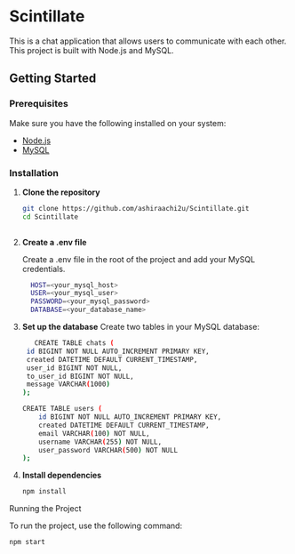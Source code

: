 # Scintillate

This is a chat application that allows users to communicate with each other. This project is built with Node.js and MySQL.

## Getting Started

### Prerequisites

Make sure you have the following installed on your system:

- [Node.js](https://nodejs.org/)
- [MySQL](https://www.mysql.com/)

### Installation

1. **Clone the repository**

   ```sh
   git clone https://github.com/ashiraachi2u/Scintillate.git
   cd Scintillate
  
2. **Create a .env file**

   Create a .env file in the root of the project and add your MySQL credentials.
   ```sh
     HOST=<your_mysql_host>
     USER=<your_mysql_user>
     PASSWORD=<your_mysql_password>
     DATABASE=<your_database_name>
   
3. **Set up the database**
   Create two tables in your MySQL database:
   ```sh
      CREATE TABLE chats (
    id BIGINT NOT NULL AUTO_INCREMENT PRIMARY KEY,
    created DATETIME DEFAULT CURRENT_TIMESTAMP,
    user_id BIGINT NOT NULL,
    to_user_id BIGINT NOT NULL,
    message VARCHAR(1000)
   );

   CREATE TABLE users (
       id BIGINT NOT NULL AUTO_INCREMENT PRIMARY KEY,
       created DATETIME DEFAULT CURRENT_TIMESTAMP,
       email VARCHAR(100) NOT NULL,
       username VARCHAR(255) NOT NULL,
       user_password VARCHAR(500) NOT NULL
   );
4. **Install dependencies**

   ```sh
   npm install

Running the Project

To run the project, use the following command:
   ```sh
npm start

    

